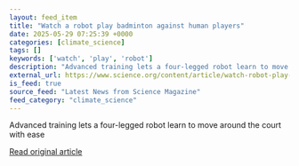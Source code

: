 ```yaml
---
layout: feed_item
title: "Watch a robot play badminton against human players"
date: 2025-05-29 07:25:39 +0000
categories: [climate_science]
tags: []
keywords: ['watch', 'play', 'robot']
description: "Advanced training lets a four-legged robot learn to move around the court with ease"
external_url: https://www.science.org/content/article/watch-robot-play-badminton-against-human-players
is_feed: true
source_feed: "Latest News from Science Magazine"
feed_category: "climate_science"
---
```


Advanced training lets a four-legged robot learn to move around the court with ease

[Read original article](https://www.science.org/content/article/watch-robot-play-badminton-against-human-players)
